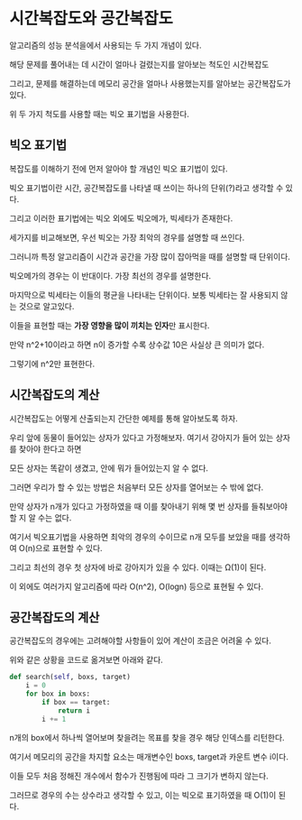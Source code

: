 # 시간복잡도와 공간복잡도

알고리즘의 성능 분석을에서 사용되는 두 가지 개념이 있다.

해당 문제를 풀어내는 데 시간이 얼마나 걸렸는지를 알아보는 척도인 시간복잡도

그리고, 문제를 해결하는데 메모리 공간을 얼마나 사용했는지를 알아보는 공간복잡도가 있다.

위 두 가지 척도를 사용할 때는 빅오 표기법을 사용한다.

## 빅오 표기법

복잡도를 이해하기 전에 먼저 알아야 할 개념인 빅오 표기법이 있다.

빅오 표기법이란 시간, 공간복잡도를 나타낼 때 쓰이는 하나의 단위(?)라고 생각할 수 있다.

그리고 이러한 표기법에는 빅오 외에도 빅오메가, 빅세타가 존재한다.

세가지를 비교해보면, 우선 빅오는 가장 최악의 경우를 설명할 때 쓰인다.

그러니까 특정 알고리즘이 시간과 공간을 가장 많이 잡아먹을 때를 설명할 때 단위이다.

빅오메가의 경우는 이 반대이다. 가장 최선의 경우를 설명한다.

마지막으로 빅세타는 이들의 평균을 나타내는 단위이다. 보통 빅세타는 잘 사용되지 않는 것으로 알고있다.

이들을 표현할 때는 **가장 영향을 많이 끼치는 인자**만 표시한다.

만약 n^2+10이라고 하면 n이 증가할 수록 상수값 10은 사실상 큰 의미가 없다.

그렇기에 n^2만 표현한다.

## 시간복잡도의 계산

시간복잡도는 어떻게 산출되는지 간단한 예제를 통해 알아보도록 하자.

우리 앞에 동물이 들어있는 상자가 있다고 가정해보자. 여기서 강아지가 들어 있는 상자를 찾아야 한다고 하면

모든 상자는 똑같이 생겼고, 안에 뭐가 들어있는지 알 수 없다.

그러면 우리가 할 수 있는 방법은 처음부터 모든 상자를 열어보는 수 밖에 없다.

만약 상자가 n개가 있다고 가정하였을 때 이를 찾아내기 위해 몇 번 상자를 들춰보아야 할 지 알 수는 없다.

여기서 빅오표기법을 사용하면 최악의 경우의 수이므로 n개 모두를 보았을 때를 생각하여 O(n)으로 표현할 수 있다.

그리고 최선의 경우 첫 상자에 바로 강아지가 있을 수 있다. 이때는 Ω(1)이 된다.

이 외에도 여러가지 알고리즘에 따라 O(n^2), O(logn) 등으로 표현될 수 있다.

## 공간복잡도의 계산

공간복잡도의 경우에는 고려해야할 사항들이 있어 계산이 조금은 어려울 수 있다.

위와 같은 상황을 코드로 옮겨보면 아래와 같다.

```python
def search(self, boxs, target)
    i = 0
    for box in boxs:
        if box == target:
            return i
        i += 1
```

n개의 box에서 하나씩 열어보며 찾을려는 목표를 찾을 경우 해당 인덱스를 리턴한다.

여기서 메모리의 공간을 차지할 요소는 매개변수인 boxs, target과 카운트 변수 i이다.

이들 모두 처음 정해진 개수에서 함수가 진행됨에 따라 그 크기가 변하지 않는다.

그러므로 경우의 수는 상수라고 생각할 수 있고, 이는 빅오로 표기하였을 때 O(1)이 된다.
